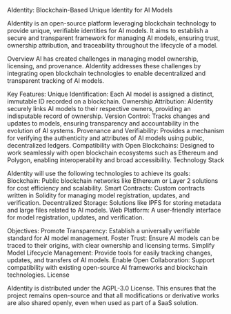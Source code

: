 AIdentity: Blockchain-Based Unique Identity for AI Models

AIdentity is an open-source platform leveraging blockchain technology to provide unique, verifiable identities for AI models. It aims to establish a secure and transparent framework for managing AI models, ensuring trust, ownership attribution, and traceability throughout the lifecycle of a model.

Overview
AI has created challenges in managing model ownership, licensing, and provenance. AIdentity addresses these challenges by integrating open blockchain technologies to enable decentralized and transparent tracking of AI models.

Key Features:
Unique Identification: Each AI model is assigned a distinct, immutable ID recorded on a blockchain.
Ownership Attribution: AIdentity securely links AI models to their respective owners, providing an indisputable record of ownership.
Version Control: Tracks changes and updates to models, ensuring transparency and accountability in the evolution of AI systems.
Provenance and Verifiability: Provides a mechanism for verifying the authenticity and attributes of AI models using public, decentralized ledgers.
Compatibility with Open Blockchains: Designed to work seamlessly with open blockchain ecosystems such as Ethereum and Polygon, enabling interoperability and broad accessibility.
Technology Stack

AIdentity will use the following technologies to achieve its goals:
Blockchain: Public blockchain networks like Ethereum or Layer 2 solutions for cost efficiency and scalability.
Smart Contracts: Custom contracts written in Solidity for managing model registration, updates, and verification.
Decentralized Storage: Solutions like IPFS for storing metadata and large files related to AI models.
Web Platform: A user-friendly interface for model registration, updates, and verification.

Objectives:
Promote Transparency: Establish a universally verifiable standard for AI model management.
Foster Trust: Ensure AI models can be traced to their origins, with clear ownership and licensing terms.
Simplify Model Lifecycle Management: Provide tools for easily tracking changes, updates, and transfers of AI models.
Enable Open Collaboration: Support compatibility with existing open-source AI frameworks and blockchain technologies.
License

AIdentity is distributed under the AGPL-3.0 License. This ensures that the project remains open-source and that all modifications or derivative works are also shared openly, even when used as part of a SaaS solution.
